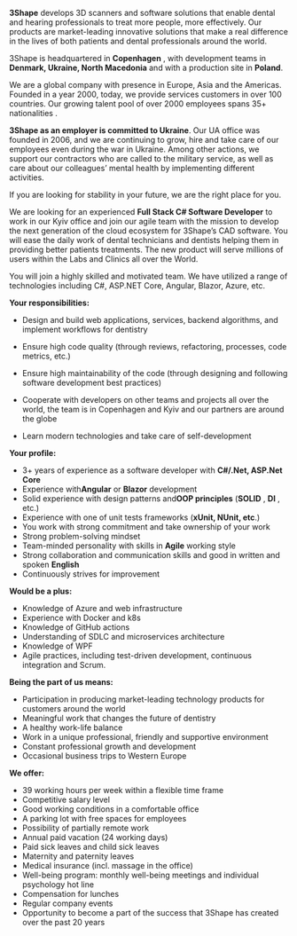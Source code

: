 **3Shape** develops 3D scanners and software solutions that enable dental and
hearing professionals to treat more people, more effectively. Our products are
market-leading innovative solutions that make a real difference in the lives
of both patients and dental professionals around the world.

3Shape is headquartered in **Copenhagen** , with development teams in
**Denmark, Ukraine, North Macedonia** and with a production site in
**Poland**.

We are a global company with presence in Europe, Asia and the Americas.
Founded in a year 2000, today, we provide services customers in over 100
countries. Our growing talent pool of over 2000 employees spans 35+
nationalities .

**3Shape as an employer is committed to Ukraine**. Our UA office was founded
in 2006, and we are continuing to grow, hire and take care of our employees
even during the war in Ukraine. Among other actions, we support our
contractors who are called to the military service, as well as care about our
colleagues’ mental health by implementing different activities.

If you are looking for stability in your future, we are the right place for
you.  
  
We are looking for an experienced **Full Stack C# Software Developer** to work
in our Kyiv office and join our agile team with the mission to develop the
next generation of the cloud ecosystem for 3Shape’s CAD software. You will
ease the daily work of dental technicians and dentists helping them in
providing better patients treatments. The new product will serve millions of
users within the Labs and Clinics all over the World.

You will join a highly skilled and motivated team. We have utilized a range of
technologies including C#, ASP.NET Core, Angular, Blazor, Azure, etc.

**Your responsibilities:**

  * Design and build web applications, services, backend algorithms, and implement workflows for dentistry
  * Ensure high code quality (through reviews, refactoring, processes, code metrics, etc.)
  * Ensure high maintainability of the code (through designing and following software development best practices)

  * Cooperate with developers on other teams and projects all over the world, the team is in Copenhagen and Kyiv and our partners are around the globe

  * Learn modern technologies and take care of self-development

**Your profile:**

  * 3+ years of experience as a software developer with **C#/.Net, ASP.Net Core**
  * Experience with**Angular** or **Blazor** development
  * Solid experience with design patterns and**OOP principles** (**SOLID** , **DI** , etc.)
  * Experience with one of unit tests frameworks (**xUnit, NUnit, etc**.)
  * You work with strong commitment and take ownership of your work
  * Strong problem-solving mindset
  * Team-minded personality with skills in **Agile** working style
  * Strong collaboration and communication skills and good in written and spoken **English**
  * Continuously strives for improvement

**Would be a plus:**

  * Knowledge of Azure and web infrastructure
  * Experience with Docker and k8s
  * Knowledge of GitHub actions
  * Understanding of SDLC and microservices architecture
  * Knowledge of WPF
  * Agile practices, including test-driven development, continuous integration and Scrum.

**Being the part of us means:**

  * Participation in producing market-leading technology products for customers around the world
  * Meaningful work that changes the future of dentistry
  * A healthy work-life balance
  * Work in a unique professional, friendly and supportive environment
  * Constant professional growth and development
  * Occasional business trips to Western Europe

**We offer:**

  * 39 working hours per week within a flexible time frame
  * Competitive salary level
  * Good working conditions in a comfortable office
  * A parking lot with free spaces for employees
  * Possibility of partially remote work
  * Annual paid vacation (24 working days)
  * Paid sick leaves and child sick leaves
  * Maternity and paternity leaves
  * Medical insurance (incl. massage in the office)
  * Well-being program: monthly well-being meetings and individual psychology hot line
  * Compensation for lunches
  * Regular company events
  * Opportunity to become a part of the success that 3Shape has created over the past 20 years
